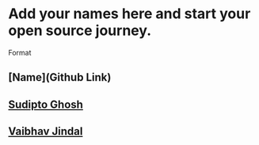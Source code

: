 # Add your names here and start your open source journey.

Format 
## [Name](Github Link)

## [Sudipto Ghosh](https://github.com/pydevsg/)
## [Vaibhav Jindal](https://github.com/ivaibhavjindal/)
